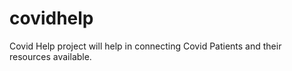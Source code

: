 # covidhelp
Covid Help project will help in connecting Covid Patients and their resources available. 
